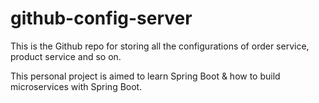 # github-config-server

This is the Github repo for storing all the configurations of order service, product service
and so on.

This personal project is aimed to learn Spring Boot & how to build microservices with Spring Boot.
